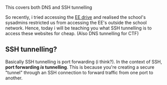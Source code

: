 This covers both DNS and SSH tunnelling

So recently, i tried accessing the [EE drive](https://drive.google.com/file/d/1Qs_kX89lHnGBNhoofkvbEHAFmWKKaTaT/view) and realised the school's sysadmins restricted us from accessing the EE's outside the school network. Hence, today i will be teaching you what SSH tunnelling is to access these websites for cheap. (Also DNS tunnelling for CTF)

## SSH tunnelling?
Basically SSH tunnelling is port forwarding (i think?). In the context of SSH, **port forwarding _is_ tunnelling**. This is because you're creating a secure "tunnel" through an SSH connection to forward traffic from one port to another.


